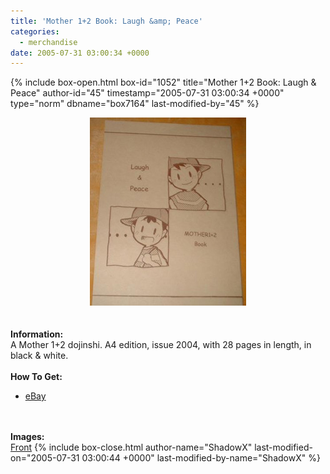 ```yaml
---
title: 'Mother 1+2 Book: Laugh &amp; Peace'
categories:
  - merchandise
date: 2005-07-31 03:00:34 +0000
---
```

{% include box-open.html box-id="1052" title="Mother 1+2 Book: Laugh & Peace" author-id="45" timestamp="2005-07-31 03:00:34 +0000" type="norm" dbname="box7164" last-modified-by="45" %}
	<center>
	<img src="/merchandise/images/lap_title.jpg" border="0" alt="Mother 1+2 Book: Laugh & Peace" />
	</center>
	<br /><br />
	<b>Information:</b>
	<br />
	A Mother 1+2 dojinshi. A4 edition, issue 2004, with 28 pages in length, in black & white.
	<br /><br />
	<b>How To Get:</b>
	<br />
	<ul>
	<li><a href="http://www.ebay.com">eBay</a></li>
	</ul>
	<br /><br />
	<b>Images:</b>
	<br />
	<a href="/merchandise/images/lap_front.jpg">Front</a>
{% include box-close.html author-name="ShadowX" last-modified-on="2005-07-31 03:00:44 +0000" last-modified-by-name="ShadowX" %}

